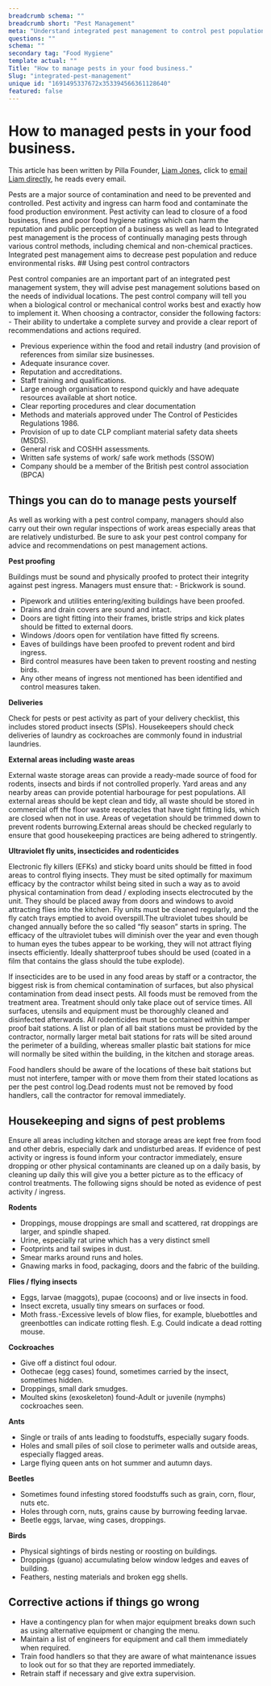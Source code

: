 ```yaml
---
breadcrumb schema: ""
breadcrumb short: "Pest Management"
meta: "Understand integrated pest management to control pest population. "
questions: ""
schema: ""
secondary tag: "Food Hygiene"
template actual: ""
Title: "How to manage pests in your food business."
Slug: "integrated-pest-management"
unique id: "1691495337672x353394566361128640"
featured: false
---
```


# How to managed pests in your food business.

 This article has been written by Pilla Founder,&nbsp;[Liam Jones](https://yourpilla.com/profile/liam-jones), click to&nbsp;[email Liam directly](mailto:liam@yourpilla.com), he reads every email.

 Pests are a major source of contamination and need to be prevented and controlled. Pest activity and ingress can harm food and contaminate the food production environment. 
Pest activity can lead to closure of a food business, fines and poor food hygiene ratings which can harm the reputation and public perception of a business as well as lead to Integrated pest management is the process of continually managing pests through various control methods, including chemical and non-chemical practices. Integrated pest management aims to decrease pest population and reduce environmental risks.  ## Using pest control contractors

 Pest control companies are an important part of an integrated pest management system, they will advise pest management solutions based on the needs of individual locations. The pest control company will tell you when a biological control or mechanical control works best and exactly how to implement it. 
When choosing a contractor, consider the following factors: - Their ability to undertake a complete survey and provide a clear report of recommendations and actions required.
- Previous experience within the food and retail industry (and provision of references from similar size businesses.
- Adequate insurance cover.
- Reputation and accreditations.
- Staff training and qualifications.
- Large enough organisation to respond quickly and have adequate resources available at short notice.
- Clear reporting procedures and clear documentation
- Methods and materials approved under The Control of Pesticides Regulations 1986.
- Provision of up to date CLP compliant material safety data sheets (MSDS).
- General risk and COSHH assessments.
- Written safe systems of work/ safe work methods (SSOW)
- Company should be a member of the British pest control association (BPCA)

 ## Things you can do to manage pests yourself 

 As well as working with a pest control company, managers should also carry out their own regular inspections of work areas especially areas that are relatively undisturbed. Be sure to ask your pest control company for advice and recommendations on pest management actions. 

 **Pest proofing**

 Buildings must be sound and physically proofed to protect their integrity against pest ingress.
Managers must ensure that: - Brickwork is sound.
- Pipework and utilities entering/exiting buildings have been proofed.
- Drains and drain covers are sound and intact.
- Doors are tight fitting into their frames, bristle strips and kick plates should be fitted to external doors.
- Windows /doors open for ventilation have fitted fly screens.
- Eaves of buildings have been proofed to prevent rodent and bird ingress.
- Bird control measures have been taken to prevent roosting and nesting birds.
- Any other means of ingress not mentioned has been identified and control measures taken.

 **Deliveries**

 Check for pests or pest activity as part of your delivery checklist, this includes stored product insects (SPIs). Housekeepers should check deliveries of laundry as cockroaches are commonly found in industrial laundries.

 **External areas including waste areas**

 External waste storage areas can provide a ready-made source of food for rodents, insects and birds if not controlled properly. Yard areas and any nearby areas can provide potential harbourage for pest populations.
All external areas should be kept clean and tidy, all waste should be stored in commercial off the floor waste receptacles that have tight fitting lids, which are closed when not in use. Areas of vegetation should be trimmed down to prevent rodents burrowing.External areas should be checked regularly to ensure that good housekeeping practices are being adhered to stringently.

 **Ultraviolet fly units, insecticides and rodenticides**

 Electronic fly killers (EFKs) and sticky board units should be fitted in food areas to control flying insects.
They must be sited optimally for maximum efficacy by the contractor whilst being sited in such a way as to avoid physical contamination from dead / exploding insects electrocuted by the unit. They should be placed away from doors and windows to avoid attracting flies into the kitchen. Fly units must be cleaned regularly, and the fly catch trays emptied to avoid overspill.The ultraviolet tubes should be changed annually before the so called “fly season” starts in spring. The efficacy of the ultraviolet tubes will diminish over the year and even though to human eyes the tubes appear to be working, they will not attract flying insects efficiently. Ideally shatterproof tubes should be used (coated in a film that contains the glass should the tube explode).

 If insecticides are to be used in any food areas by staff or a contractor, the biggest risk is from chemical contamination of surfaces, but also physical contamination from dead insect pests. All foods must be removed from the treatment area. Treatment should only take place out of service times. All surfaces, utensils and equipment must be thoroughly cleaned and disinfected afterwards.&nbsp;All rodenticides must be contained within tamper proof bait stations. A list or plan of all bait stations must be provided by the contractor, normally larger metal bait stations for rats will be sited around the perimeter of a building, whereas smaller plastic bait stations for mice will normally be sited within the building, in the kitchen and storage areas.

 Food handlers should be aware of the locations of these bait stations but must not interfere, tamper with or move them from their stated locations as per the pest control log.Dead rodents must not be removed by food handlers, call the contractor for removal immediately.

 ## Housekeeping and signs of pest problems

 Ensure all areas including kitchen and storage areas are kept free from food and other debris, especially dark and undisturbed areas.
If evidence of pest activity or ingress is found inform your contractor immediately, ensure dropping or other physical contaminants are cleaned up on a daily basis, by cleaning up daily this will give you a better picture as to the efficacy of control treatments. The following signs should be noted as evidence of pest activity / ingress.

 **Rodents**

 - Droppings, mouse droppings are small and scattered, rat droppings are larger, and spindle shaped.
- Urine, especially rat urine which has a very distinct smell
- Footprints and tail swipes in dust.
- Smear marks around runs and holes.
- Gnawing marks in food, packaging, doors and the fabric of the building.

 **Flies / flying insects**

 - Eggs, larvae (maggots), pupae (cocoons) and or live insects in food.
- Insect excreta, usually tiny smears on surfaces or food.
- Moth frass.-Excessive levels of blow flies, for example, bluebottles and greenbottles can indicate rotting flesh. E.g. Could indicate a dead rotting mouse.

 **Cockroaches**

 - Give off a distinct foul odour.
- Oothecae (egg cases) found, sometimes carried by the insect, sometimes hidden.
- Droppings, small dark smudges.
- Moulted skins (exoskeleton) found-Adult or juvenile (nymphs) cockroaches seen.

 **Ants**

 - Single or trails of ants leading to foodstuffs, especially sugary foods.
- Holes and small piles of soil close to perimeter walls and outside areas, especially flagged areas.
- Large flying queen ants on hot summer and autumn days.

 **Beetles**

 - Sometimes found infesting stored foodstuffs such as grain, corn, flour, nuts etc.
- Holes through corn, nuts, grains cause by burrowing feeding larvae.
- Beetle eggs, larvae, wing cases, droppings.

 **Birds**

 - Physical sightings of birds nesting or roosting on buildings.
- Droppings (guano) accumulating below window ledges and eaves of building.
- Feathers, nesting materials and broken egg shells.

 ## Corrective actions if things go wrong

 - Have a contingency plan for when major equipment breaks down such as using alternative equipment or changing the menu.
- Maintain a list of engineers for equipment and call them immediately when required.
- Train food handlers so that they are aware of what maintenance issues to look out for so that they are reported immediately.
- Retrain staff if necessary and give extra supervision.